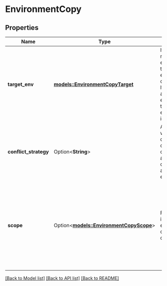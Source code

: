 # EnvironmentCopy

## Properties

Name | Type | Description | Notes
------------ | ------------- | ------------- | -------------
**target_env** | [**models::EnvironmentCopyTarget**](EnvironmentCopyTarget.md) | If copying a new environment, the environment configuration. If copying to an existing environment, the environment identifier | 
**conflict_strategy** | Option<**String**> | Action to take when detecting a conflict when copying. Only applies to copying into an existing environment | [optional][default to Fail]
**scope** | Option<[**models::EnvironmentCopyScope**](EnvironmentCopyScope.md)> | Filters to include and exclude copied objects | [optional][default to {resources={include=[], exclude=[]}, roles={include=[], exclude=[]}, user_sets={include=[], exclude=[]}, resource_sets={include=[], exclude=[]}}]

[[Back to Model list]](../README.md#documentation-for-models) [[Back to API list]](../README.md#documentation-for-api-endpoints) [[Back to README]](../README.md)


